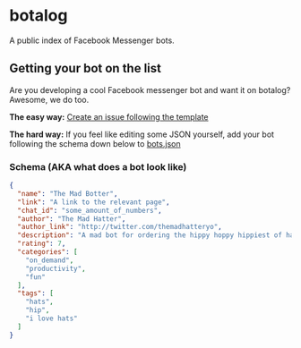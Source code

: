 # botalog

A public index of Facebook Messenger bots.

## Getting your bot on the list

Are you developing a cool Facebook messenger bot and want it on botalog? Awesome, we do too.

**The easy way:** [Create an issue following the template](https://github.com/rafej/botalog/issues/new)

**The hard way:** If you feel like editing some JSON yourself, add your bot following the schema down below to [bots.json](https://github.com/rafej/botalog/blob/gh-pages/api/v1/bots.json)

### Schema (AKA what does a bot look like)

```json
{
  "name": "The Mad Botter",
  "link": "A link to the relevant page",
  "chat_id": "some_amount_of_numbers",
  "author": "The Mad Hatter",
  "author_link": "http://twitter.com/themadhatteryo",
  "description": "A mad bot for ordering the hippy hoppy hippiest of hats.",
  "rating": 7,
  "categories": [
    "on_demand",
    "productivity",
    "fun"
  ],
  "tags": [
    "hats",
    "hip",
    "i love hats"
  ]
}
```
